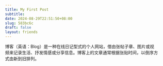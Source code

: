 ```yaml
---
title: My First Post
subtitle:
date: 2024-08-29T22:51:50+08:00
slug: 583bc6c
draft: false
layout: friends
---
```


博客（英语：Blog）是一种在线日记型式的个人网站，借由张帖子章、图片或视频来记录生活、抒发情感或分享信息。博客上的文章通常根据张贴时间，以倒序方式由新到旧排列。

<!--more-->
